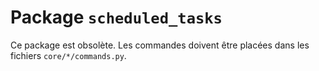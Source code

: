 # Package `scheduled_tasks`

Ce package est obsolète. Les commandes doivent être placées dans les fichiers `core/*/commands.py`.